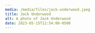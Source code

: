 ```yaml
---
media: /media/files/jack-underwood.jpeg
title: Jack Underwood
alt: A photo of Jack Underwood
date: 2023-05-15T12:54:00-0500
---
```


